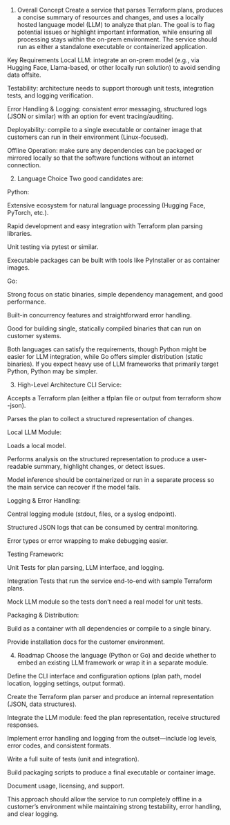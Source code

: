 1. Overall Concept
Create a service that parses Terraform plans, produces a concise summary of resources and changes, and uses a locally hosted language model (LLM) to analyze that plan. The goal is to flag potential issues or highlight important information, while ensuring all processing stays within the on-prem environment. The service should run as either a standalone executable or containerized application.

Key Requirements
Local LLM: integrate an on-prem model (e.g., via Hugging Face, Llama-based, or other locally run solution) to avoid sending data offsite.

Testability: architecture needs to support thorough unit tests, integration tests, and logging verification.

Error Handling & Logging: consistent error messaging, structured logs (JSON or similar) with an option for event tracing/auditing.

Deployability: compile to a single executable or container image that customers can run in their environment (Linux-focused).

Offline Operation: make sure any dependencies can be packaged or mirrored locally so that the software functions without an internet connection.

2. Language Choice
Two good candidates are:

Python:

Extensive ecosystem for natural language processing (Hugging Face, PyTorch, etc.).

Rapid development and easy integration with Terraform plan parsing libraries.

Unit testing via pytest or similar.

Executable packages can be built with tools like PyInstaller or as container images.

Go:

Strong focus on static binaries, simple dependency management, and good performance.

Built-in concurrency features and straightforward error handling.

Good for building single, statically compiled binaries that can run on customer systems.

Both languages can satisfy the requirements, though Python might be easier for LLM integration, while Go offers simpler distribution (static binaries). If you expect heavy use of LLM frameworks that primarily target Python, Python may be simpler.

3. High-Level Architecture
CLI Service:

Accepts a Terraform plan (either a tfplan file or output from terraform show -json).

Parses the plan to collect a structured representation of changes.

Local LLM Module:

Loads a local model.

Performs analysis on the structured representation to produce a user-readable summary, highlight changes, or detect issues.

Model inference should be containerized or run in a separate process so the main service can recover if the model fails.

Logging & Error Handling:

Central logging module (stdout, files, or a syslog endpoint).

Structured JSON logs that can be consumed by central monitoring.

Error types or error wrapping to make debugging easier.

Testing Framework:

Unit Tests for plan parsing, LLM interface, and logging.

Integration Tests that run the service end-to-end with sample Terraform plans.

Mock LLM module so the tests don’t need a real model for unit tests.

Packaging & Distribution:

Build as a container with all dependencies or compile to a single binary.

Provide installation docs for the customer environment.

4. Roadmap
Choose the language (Python or Go) and decide whether to embed an existing LLM framework or wrap it in a separate module.

Define the CLI interface and configuration options (plan path, model location, logging settings, output format).

Create the Terraform plan parser and produce an internal representation (JSON, data structures).

Integrate the LLM module: feed the plan representation, receive structured responses.

Implement error handling and logging from the outset—include log levels, error codes, and consistent formats.

Write a full suite of tests (unit and integration).

Build packaging scripts to produce a final executable or container image.

Document usage, licensing, and support.

This approach should allow the service to run completely offline in a customer’s environment while maintaining strong testability, error handling, and clear logging.
